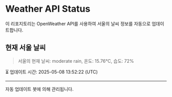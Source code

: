 
# Weather API Status

이 리포지토리는 OpenWeather API를 사용하여 서울의 날씨 정보를 자동으로 업데이트합니다.

## 현재 서울 날씨
> 서울의 현재 날씨: moderate rain, 온도: 15.76°C, 습도: 72%

⏳ 업데이트 시간: 2025-05-08 13:52:22 (UTC)

---
자동 업데이트 봇에 의해 관리됩니다.
